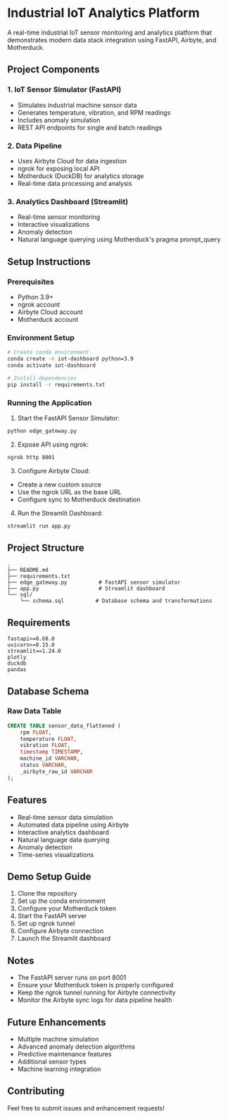 # Industrial IoT Analytics Platform

A real-time industrial IoT sensor monitoring and analytics platform that demonstrates modern data stack integration using FastAPI, Airbyte, and Motherduck.

## Project Components

### 1. IoT Sensor Simulator (FastAPI)
- Simulates industrial machine sensor data
- Generates temperature, vibration, and RPM readings
- Includes anomaly simulation
- REST API endpoints for single and batch readings

### 2. Data Pipeline
- Uses Airbyte Cloud for data ingestion
- ngrok for exposing local API
- Motherduck (DuckDB) for analytics storage
- Real-time data processing and analysis

### 3. Analytics Dashboard (Streamlit)
- Real-time sensor monitoring
- Interactive visualizations
- Anomaly detection
- Natural language querying using Motherduck's pragma prompt_query

## Setup Instructions

### Prerequisites
- Python 3.9+
- ngrok account
- Airbyte Cloud account
- Motherduck account

### Environment Setup
```bash
# Create conda environment
conda create -n iot-dashboard python=3.9
conda activate iot-dashboard

# Install dependencies
pip install -r requirements.txt
```

### Running the Application

1. Start the FastAPI Sensor Simulator:
```bash
python edge_gateway.py
```

2. Expose API using ngrok:
```bash
ngrok http 8001
```

3. Configure Airbyte Cloud:
- Create a new custom source
- Use the ngrok URL as the base URL
- Configure sync to Motherduck destination

4. Run the Streamlit Dashboard:
```bash
streamlit run app.py
```

## Project Structure
```
.
├── README.md
├── requirements.txt
├── edge_gateway.py          # FastAPI sensor simulator
├── app.py                   # Streamlit dashboard
└── sql/
    └── schema.sql          # Database schema and transformations
```

## Requirements
```
fastapi>=0.68.0
uvicorn>=0.15.0
streamlit==1.24.0
plotly
duckdb
pandas
```

## Database Schema

### Raw Data Table
```sql
CREATE TABLE sensor_data_flattened (
    rpm FLOAT,
    temperature FLOAT,
    vibration FLOAT,
    timestamp TIMESTAMP,
    machine_id VARCHAR,
    status VARCHAR,
    _airbyte_raw_id VARCHAR
);
```

## Features
- Real-time sensor data simulation
- Automated data pipeline using Airbyte
- Interactive analytics dashboard
- Natural language data querying
- Anomaly detection
- Time-series visualizations

## Demo Setup Guide

1. Clone the repository
2. Set up the conda environment
3. Configure your Motherduck token
4. Start the FastAPI server
5. Set up ngrok tunnel
6. Configure Airbyte connection
7. Launch the Streamlit dashboard

## Notes
- The FastAPI server runs on port 8001
- Ensure your Motherduck token is properly configured
- Keep the ngrok tunnel running for Airbyte connectivity
- Monitor the Airbyte sync logs for data pipeline health

## Future Enhancements
- Multiple machine simulation
- Advanced anomaly detection algorithms
- Predictive maintenance features
- Additional sensor types
- Machine learning integration

## Contributing
Feel free to submit issues and enhancement requests!